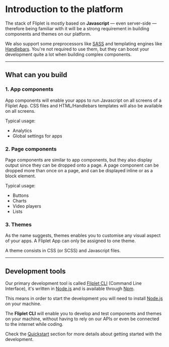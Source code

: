 # Introduction to the platform

The stack of Fliplet is mostly based on **Javascript** — even server-side — therefore being familiar with it will be a strong requirement in building components and themes on our platform.

We also support some preprocessors like [SASS](http://sass-lang.com/) and templating engines like [Handlebars](http://handlebarsjs.com/). You're not required to use them, but they can boost your development quite a lot when building complex components.

---

## What can you build

### 1. App components

App components will enable your apps to run Javascript on all screens of a Fliplet App. CSS files and HTML/Handlebars templates will also be available on all screens.

Typical usage:
- Analytics
- Global settings for apps

### 2. Page components

Page components are similar to app components, but they also display output since they can be dropped onto a page.
A page component can be dropped more than once on a page, and can be displayed inline or as a block element.

Typical usage:
- Buttons
- Charts
- Video players
- Lists

### 3. Themes

As the name suggests, themes enables you to customise any visual aspect of your apps. A Fliplet App can only be assigned to one theme.

A theme consists in CSS (or SCSS) and Javascript files.

---

## Development tools

Our primary development tool is called [Fliplet CLI](https://github.com/Fliplet/fliplet-cli) (Command Line Interface), it's written in [Node.js](https://nodejs.org) and is available through [Npm](https://www.npmjs.com/package/fliplet-cli).

This means in order to start the development you will need to install [Node.js](https://nodejs.org) on your machine.

The **Fliplet CLI** will enable you to develop and test components and themes on your machine, without having to rely on our APIs or even be connected to the internet while coding.

Check the [Quickstart](Quickstart.md) section for more details about getting started with the development.